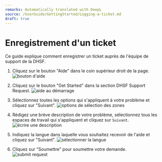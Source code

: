 ```yaml
---
remarks: Automatically translated with DeepL
source: /UserGuide/GettingStarted/Logging-a-ticket.md
draft: true
---
```


# Enregistrement d'un ticket

Ce guide explique comment enregistrer un ticket auprès de l'équipe de support de la DHSF.

1. Cliquez sur le bouton "Aide" dans le coin supérieur droit de la page.
    ![bouton d'aide](help-button.png)

1. Cliquez sur le bouton "Get Started" dans la section DHSF Support Request.
    ![aide au démarrage](support-get-started.png)

1. Sélectionnez toutes les options qui s'appliquent à votre problème et cliquez sur "Suivant".
    ![options de sélection des zones](support-select-areas.png)

1. Rédigez une brève description de votre problème, sélectionnez tous les espaces de travail qui s'appliquent et cliquez sur `Suivant`.
    ![écrire une description](support-write-description.png)

1. Indiquez la langue dans laquelle vous souhaitez recevoir de l'aide et cliquez sur "Suivant".
    ![sélectionner la langue](support-select-language.png)

1. Cliquez sur "Soumettre" pour soumettre votre demande.
    ![submit request](support-submit-request.png)
